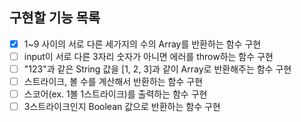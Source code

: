 ## 구현할 기능 목록

- [x] 1~9 사이의 서로 다른 세가지의 수의 Array를 반환하는 함수 구현
- [ ] input이 서로 다른 3자리 숫자가 아니면 에러를 throw하는 함수 구현
- [ ] "123"과 같은 String 값을 [1, 2, 3]과 같이 Array로 반환해주는 함수 구현
- [ ] 스트라이크, 볼 수를 계산해서 반환하는 함수 구현
- [ ] 스코어(ex. 1볼 1스트라이크)를 출력하는 함수 구현
- [ ] 3스트라이크인지 Boolean 값으로 반환하는 함수 구현
